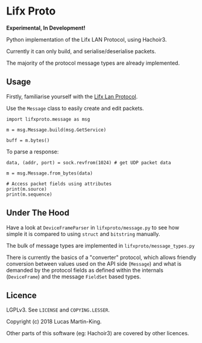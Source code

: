 Lifx Proto
==========

**Experimental, In Development!**

Python implementation of the Lifx LAN Protocol, using Hachoir3.

Currently it can only build, and serialise/deserialise packets.

The majority of the protocol message types are already implemented.

## Usage

Firstly, familiarise yourself with the [Lifx Lan Protocol](https://lan.developer.lifx.com/).

Use the `Message` class to easily create and edit packets.

```$python
import lifxproto.message as msg

m = msg.Message.build(msg.GetService)

buff = m.bytes()
```

To parse a response:

```$python
data, (addr, port) = sock.revfrom(1024) # get UDP packet data

m = msg.Message.from_bytes(data)

# Access packet fields using attributes
print(m.source)
print(m.sequence)
```

## Under The Hood

Have a look at `DeviceFrameParser` in `lifxproto/message.py` to
see how simple it is compared to using `struct` and `bitstring` manually.

The bulk of message types are implemented in `lifxproto/message_types.py`

There is currently the basics of a "converter" protocol, which allows
friendly conversion between values used on the API side (`Message`) and what
is demanded by the protocol fields as defined within the internals (`DeviceFrame`)
and the message `FieldSet` based types.

## Licence

LGPLv3. See `LICENSE` and `COPYING.LESSER`.

Copyright (c) 2018 Lucas Martin-King.

Other parts of this software (eg: Hachoir3) are covered by other licences.
